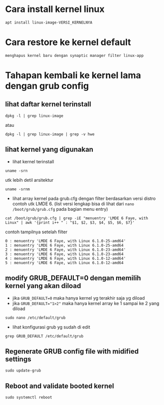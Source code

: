# Cara install kernel linux
```
apt install linux-image-VERSI_KERNELNYA
```
# Cara restore ke kernel default
```
menghapus kernel baru dengan synaptic manager filter linux-app
```
# Tahapan kembali ke kernel lama dengan grub config
## lihat daftar kernel terinstall
```
dpkg -l | grep linux-image
```
atau 
```
dpkg -l | grep linux-image | grep -v hwe 
```

## lihat kernel yang digunakan
- lihat kernel terinstall
```
uname -srn
```
utk lebih detil arsitektur
```
uname -srnm
```
- lihat array kernel pada grub.cfg dengan filter berdasarkan versi distro contoh utk LMDE 6. (list versi lengkap bisa di lihat dari `nano /boot/grub/grub.cfg` pada bagian menu entry) 
```
cat /boot/grub/grub.cfg | grep -iE "menuentry 'LMDE 6 Faye, with Linux" | awk '{print i++ " : "$1, $2, $3, $4, $5, $6, $7}'
```
contoh tampilnya setelah filter
```
0 : menuentry 'LMDE 6 Faye, with Linux 6.1.0-25-amd64'
1 : menuentry 'LMDE 6 Faye, with Linux 6.1.0-25-amd64
2 : menuentry 'LMDE 6 Faye, with Linux 6.1.0-23-amd64'
3 : menuentry 'LMDE 6 Faye, with Linux 6.1.0-23-amd64
4 : menuentry 'LMDE 6 Faye, with Linux 6.1.0-12-amd64'
5 : menuentry 'LMDE 6 Faye, with Linux 6.1.0-12-amd64
```

## modify GRUB_DEFAULT=0 dengan memilih kernel yang akan diload
- jika `GRUB_DEFAULT=0` maka hanya kernel yg terakhir saja yg diload
- jika `GRUB_DEFAULT="1>2"` maka hanya kernel array ke 1 sampai ke 2 yang diload
```
sudo nano /etc/default/grub
```
- lihat konfigurasi grub yg sudah di edit 
```
grep GRUB_DEFAULT /etc/default/grub
```

## Regenerate GRUB config file with midified settings
```
sudo update-grub
```

## Reboot and validate booted kernel
```
sudo systemctl reboot
```
